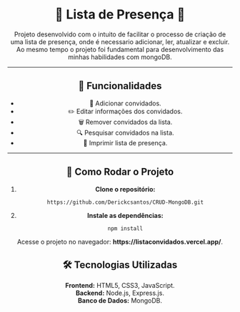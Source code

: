 <h1 align="center">🎉 Lista de Presença 🎉</h1>

<p align="center">
 Projeto desenvolvido com o intuito de facilitar o processo de criação de uma lista de presença, onde é necessario adicionar, ler, atualizar e excluir. Ao mesmo tempo o projeto foi fundamental para desenvolvimento das minhas habilidades com mongoDB. 
</p>

<hr>

<h2 align="center">📑 Funcionalidades</h2>
<ul align="center">
  <li>📝 Adicionar convidados.</li>
  <li>✏️ Editar informações dos convidados.</li>
  <li>🗑️ Remover convidados da lista.</li>
  <li>🔍 Pesquisar convidados na lista.</li>
  <li>📃 Imprimir lista de presença.</li>
</ul>

<hr>

<h2 align="center">🚀 Como Rodar o Projeto</h2>
<ol align="center">
  <li>
    <strong>Clone o repositório:</strong>
    <pre><code>https://github.com/Derickcsantos/CRUD-MongoDB.git</code></pre>
  </li>
  <li>
    <strong>Instale as dependências:</strong>
    <pre><code>npm install</code></pre>
  </li>
</ol>

<p align="center">Acesse o projeto no navegador:  <strong>https://listaconvidados.vercel.app/</strong>.</p>

<h2 align="center">🛠️ Tecnologias Utilizadas</h2>
<p align="center">
  <strong>Frontend:</strong> HTML5, CSS3, JavaScript.<br>
  <strong>Backend:</strong> Node.js, Express.js.<br>
  <strong>Banco de Dados:</strong> MongoDB.
</p>



